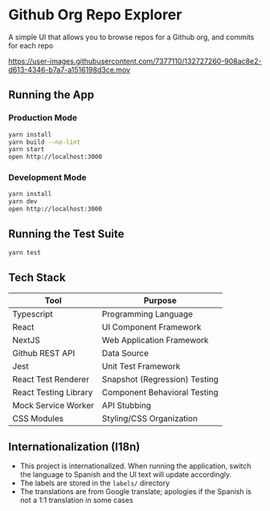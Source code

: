 # Github Org Repo Explorer

A simple UI that allows you to browse repos for a Github org, and commits for each repo

https://user-images.githubusercontent.com/7377110/132727260-908ac8e2-d613-4346-b7a7-a1516198d3ce.mov

## Running the App

### Production Mode

```bash
yarn install
yarn build --no-lint
yarn start
open http://localhost:3000
```

### Development Mode

```bash
yarn install
yarn dev
open http://localhost:3000
```

## Running the Test Suite

```bash
yarn test
```

## Tech Stack

| Tool                  | Purpose                       |
| --------------------- | ----------------------------- |
| Typescript            | Programming Language          |
| React                 | UI Component Framework        |
| NextJS                | Web Application Framework     |
| Github REST API       | Data Source                   |
| Jest                  | Unit Test Framework           |
| React Test Renderer   | Snapshot (Regression) Testing |
| React Testing Library | Component Behavioral Testing  |
| Mock Service Worker   | API Stubbing                  |
| CSS Modules           | Styling/CSS Organization      |

## Internationalization (I18n)

- This project is internationalized. When running the application, switch the language to Spanish and the UI text will update accordingly.
- The labels are stored in the `labels/` directory
- The translations are from Google translate; apologies if the Spanish is not a 1:1 translation in some cases
